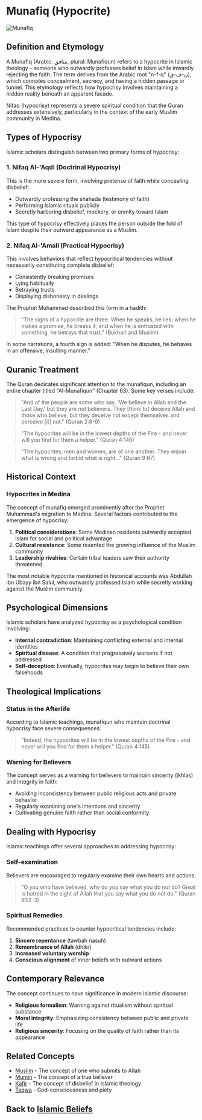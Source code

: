 # Munafiq (Hypocrite)

![Munafiq](../../images/munafiq.jpg)

## Definition and Etymology

A Munafiq (Arabic: منافق, plural: Munafiqun) refers to a hypocrite in Islamic theology - someone who outwardly professes belief in Islam while inwardly rejecting the faith. The term derives from the Arabic root "n-f-q" (ن-ف-ق), which connotes concealment, secrecy, and having a hidden passage or tunnel. This etymology reflects how hypocrisy involves maintaining a hidden reality beneath an apparent facade.

Nifaq (hypocrisy) represents a severe spiritual condition that the Quran addresses extensively, particularly in the context of the early Muslim community in Medina.

## Types of Hypocrisy

Islamic scholars distinguish between two primary forms of hypocrisy:

### 1. Nifaq Al-'Aqdi (Doctrinal Hypocrisy)

This is the more severe form, involving pretense of faith while concealing disbelief:

- Outwardly professing the shahada (testimony of faith)
- Performing Islamic rituals publicly
- Secretly harboring disbelief, mockery, or enmity toward Islam

This type of hypocrisy effectively places the person outside the fold of Islam despite their outward appearance as a Muslim.

### 2. Nifaq Al-'Amali (Practical Hypocrisy)

This involves behaviors that reflect hypocritical tendencies without necessarily constituting complete disbelief:

- Consistently breaking promises
- Lying habitually
- Betraying trusts
- Displaying dishonesty in dealings

The Prophet Muhammad described this form in a hadith:

> "The signs of a hypocrite are three: When he speaks, he lies; when he makes a promise, he breaks it; and when he is entrusted with something, he betrays that trust." (Bukhari and Muslim)

In some narrations, a fourth sign is added: "When he disputes, he behaves in an offensive, insulting manner."

## Quranic Treatment

The Quran dedicates significant attention to the munafiqun, including an entire chapter titled "Al-Munafiqun" (Chapter 63). Some key verses include:

> "And of the people are some who say, 'We believe in Allah and the Last Day,' but they are not believers. They [think to] deceive Allah and those who believe, but they deceive not except themselves and perceive [it] not." (Quran 2:8-9)

> "The hypocrites will be in the lowest depths of the Fire - and never will you find for them a helper." (Quran 4:145)

> "The hypocrites, men and women, are of one another. They enjoin what is wrong and forbid what is right..." (Quran 9:67)

## Historical Context

### Hypocrites in Medina

The concept of munafiq emerged prominently after the Prophet Muhammad's migration to Medina. Several factors contributed to the emergence of hypocrisy:

1. **Political considerations**: Some Medinan residents outwardly accepted Islam for social and political advantage
2. **Cultural resistance**: Some resented the growing influence of the Muslim community
3. **Leadership rivalries**: Certain tribal leaders saw their authority threatened

The most notable hypocrite mentioned in historical accounts was Abdullah ibn Ubayy ibn Salul, who outwardly professed Islam while secretly working against the Muslim community.

## Psychological Dimensions

Islamic scholars have analyzed hypocrisy as a psychological condition involving:

- **Internal contradiction**: Maintaining conflicting external and internal identities
- **Spiritual disease**: A condition that progressively worsens if not addressed
- **Self-deception**: Eventually, hypocrites may begin to believe their own falsehoods

## Theological Implications

### Status in the Afterlife

According to Islamic teachings, munafiqun who maintain doctrinal hypocrisy face severe consequences:

> "Indeed, the hypocrites will be in the lowest depths of the Fire - and never will you find for them a helper." (Quran 4:145)

### Warning for Believers

The concept serves as a warning for believers to maintain sincerity (ikhlas) and integrity in faith:

- Avoiding inconsistency between public religious acts and private behavior
- Regularly examining one's intentions and sincerity
- Cultivating genuine faith rather than social conformity

## Dealing with Hypocrisy

Islamic teachings offer several approaches to addressing hypocrisy:

### Self-examination

Believers are encouraged to regularly examine their own hearts and actions:

> "O you who have believed, why do you say what you do not do? Great is hatred in the sight of Allah that you say what you do not do." (Quran 61:2-3)

### Spiritual Remedies

Recommended practices to counter hypocritical tendencies include:

1. **Sincere repentance** (tawbah nasuh)
2. **Remembrance of Allah** (dhikr)
3. **Increased voluntary worship**
4. **Conscious alignment** of inner beliefs with outward actions

## Contemporary Relevance

The concept continues to have significance in modern Islamic discourse:

- **Religious formalism**: Warning against ritualism without spiritual substance
- **Moral integrity**: Emphasizing consistency between public and private life
- **Religious sincerity**: Focusing on the quality of faith rather than its appearance

## Related Concepts

- [Muslim](./muslim.md) - The concept of one who submits to Allah
- [Mumin](./mumin.md) - The concept of a true believer
- [Kafir](./kafir.md) - The concept of disbelief in Islamic theology
- [Taqwa](../practices/taqwa.md) - God-consciousness and piety

## Back to [Islamic Beliefs](./README.md) 